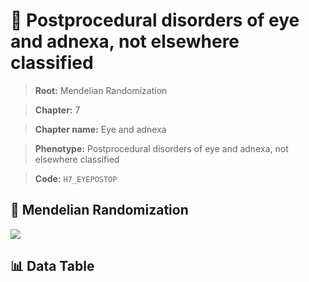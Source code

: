 # 🧪 Postprocedural disorders of eye and adnexa, not elsewhere classified

> **Root:** Mendelian Randomization

> **Chapter:** 7  

> **Chapter name:** Eye and adnexa

> **Phenotype:** Postprocedural disorders of eye and adnexa, not elsewhere classified  

> **Code:** `H7_EYEPOSTOP`

## 🧬 Mendelian Randomization  

<img src="/MR/Figures/Forward/H7_EYEPOSTOP.png"/>

## 📊 Data Table

<CsvTableMRF src="/public/MR/Data/Forward/H7_EYEPOSTOP.csv"/>
